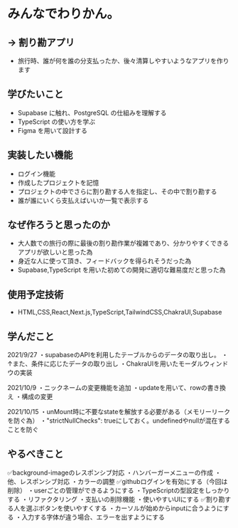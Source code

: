 # みんなでわりかん。

## → 割り勘アプリ

- 旅行時、誰が何を誰の分支払ったか、後々清算しやすいようなアプリを作ります

## 学びたいこと

- Supabase に触れ、PostgreSQL の仕組みを理解する
- TypeScript の使い方を学ぶ
- Figma を用いて設計する

## 実装したい機能

- ログイン機能
- 作成したプロジェクトを記憶
- プロジェクトの中でさらに割り勘する人を指定し、その中で割り勘する
- 誰が誰にいくら支払えばいいか一覧で表示する

## なぜ作ろうと思ったのか

- 大人数での旅行の際に最後の割り勘作業が複雑であり、分かりやすくできるアプリが欲しいと思った為
- 身近な人に使って頂き、フィードバックを得られそうだった為
- Supabase,TypeScript を用いた初めての開発に適切な難易度だと思った為

## 使用予定技術

- HTML,CSS,React,Next.js,TypeScript,TailwindCSS,ChakraUI,Supabase


## 学んだこと

2021/9/27 
・supabaseのAPIを利用したテーブルからのデータの取り出し。
・↑また、条件に応じたデータの取り出し
・ChakraUIを用いたモーダルウィンドウの実装

2021/10/9
・ニックネームの変更機能を追加
・updateを用いて、rowの書き換え
・構成の変更

2021/10/15
・unMount時に不要なstateを解放する必要がある（メモリーリークを防ぐ為）
・"strictNullChecks": trueにしておく。undefinedやnullが混在することを防ぐ


## やるべきこと

✅background-imageのレスポンシブ対応
・ハンバーガーメニューの作成
・他、レスポンシブ対応
・カラーの調整
✅githubログインを有効にする（今回は削除）
・userごとの管理ができるようにする
・TypeScriptの型設定をしっかりする
・リファクタリング
・支払いの削除機能
・使いやすいUIにする
✅割り勘する人を選ぶボタンを使いやすくする
・カーソルが始めからinputに合うようにする
・入力する字体が違う場合、エラーを出すようにする